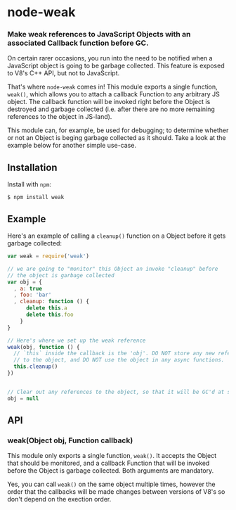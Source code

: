 node-weak
=========
### Make weak references to JavaScript Objects with an associated Callback function before GC.

On certain rarer occasions, you run into the need to be notified when a JavaScript
object is going to be garbage collected. This feature is exposed to V8's C++ API,
but not to JavaScript.

That's where `node-weak` comes in! This module exports a single function,
`weak()`, which allows you to attach a callback Function to any arbitrary JS
object. The callback function will be invoked right before the Object is destroyed
and garbage collected (i.e. after there are no more remaining references to the
object in JS-land).

This module can, for example, be used for debugging; to determine whether or not
an Object is beging garbage collected as it should.
Take a look at the example below for another simple use-case.


Installation
------------

Install with `npm`:

``` shell
$ npm install weak
```


Example
-------

Here's an example of calling a `cleanup()` function on a Object before it gets
garbage collected:

``` js
var weak = require('weak')

// we are going to "monitor" this Object an invoke "cleanup" before
// the object is garbage collected
var obj = {
  , a: true
  , foo: 'bar'
  , cleanup: function () {
      delete this.a
      delete this.foo
    }
}

// Here's where we set up the weak reference
weak(obj, function () {
  // `this` inside the callback is the 'obj'. DO NOT store any new references
  // to the object, and DO NOT use the object in any async functions.
  this.cleanup()
})


// Clear out any references to the object, so that it will be GC'd at some point...
obj = null
```


API
---

### weak(Object obj, Function callback)

This module only exports a single function, `weak()`. It accepts the Object that
should be monitored, and a callback Function that will be invoked before the
Object is garbage collected. Both arguments are mandatory.

Yes, you can call `weak()` on the same object multiple times, however the order
that the callbacks will be made changes between versions of V8's so don't depend
on the exection order.
